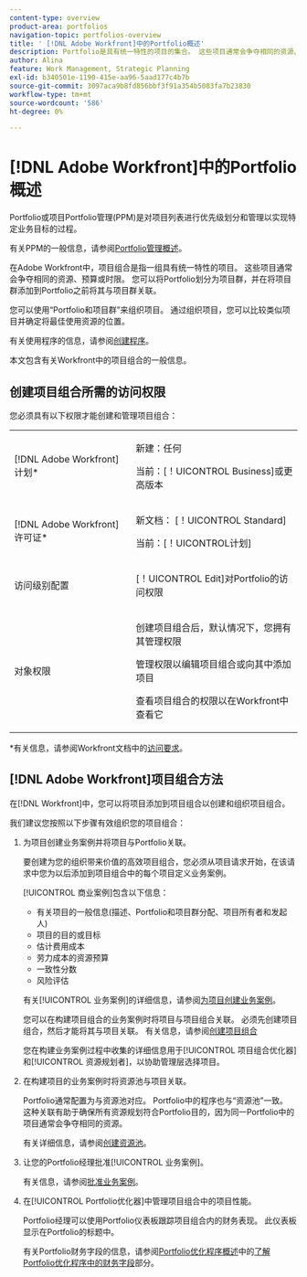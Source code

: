 ```yaml
---
content-type: overview
product-area: portfolios
navigation-topic: portfolios-overview
title: ' [!DNL Adobe Workfront]中的Portfolio概述'
description: Portfolio是具有统一特性的项目的集合。 这些项目通常会争夺相同的资源、预算或时限。 您可以将Portfolio划分为项目群，并在将项目群添加到Portfolio之前将其与项目群关联。
author: Alina
feature: Work Management, Strategic Planning
exl-id: b340501e-1190-415e-aa96-5aad177c4b7b
source-git-commit: 3097aca9b8fd856bbf3f91a354b5083fa7b23830
workflow-type: tm+mt
source-wordcount: '586'
ht-degree: 0%

---
```


# [!DNL Adobe Workfront]中的Portfolio概述

<!-- Audited: 1/2024 -->

Portfolio或项目Portfolio管理(PPM)是对项目列表进行优先级划分和管理以实现特定业务目标的过程。

有关PPM的一般信息，请参阅[Portfolio管理概述](/help/quicksilver/manage-work/portfolios/portfolios-overview/portfolio-managament-overview.md)。

在Adobe Workfront中，项目组合是指一组具有统一特性的项目。 这些项目通常会争夺相同的资源、预算或时限。 您可以将Portfolio划分为项目群，并在将项目群添加到Portfolio之前将其与项目群关联。

您可以使用“Portfolio和项目群”来组织项目。 通过组织项目，您可以比较类似项目并确定将最佳使用资源的位置。

有关使用程序的信息，请参阅[创建程序](../../../manage-work/portfolios/create-and-manage-programs/create-program.md)。

本文包含有关Workfront中的项目组合的一般信息。

## 创建项目组合所需的访问权限

<!--leave the table uncollapsed as this article is about access-->

您必须具有以下权限才能创建和管理项目组合：

<table style="table-layout:auto"> 
 <col> 
 <col> 
 <tbody> 
  <tr> 
   <td role="rowheader">[!DNL Adobe Workfront] 计划*</td> 
   <td> <p>新建：任何</p>
   <p>当前：[！UICONTROL Business]或更高版本</p> </td> 
  </tr> 
  <tr> 
   <td role="rowheader">[!DNL Adobe Workfront] 许可证*</td> 
   <td> <p>新文档： [！UICONTROL Standard]</p>
   <p>当前：[！UICONTROL计划] </p> </td> 
  </tr> 
  <tr> 
   <td role="rowheader">访问级别配置</td> 
   <td> <p>[！UICONTROL Edit]对Portfolio的访问权限</p>  </td> 
  </tr> 
  <tr> 
   <td role="rowheader">对象权限</td> 
   <td> <p>创建项目组合后，默认情况下，您拥有其管理权限</p> 
   <p>管理权限以编辑项目组合或向其中添加项目</p>
   <p>查看项目组合的权限以在Workfront中查看它</p>
    </td> 
  </tr> 
 </tbody> 
</table>

*有关信息，请参阅Workfront文档中的[访问要求](/help/quicksilver/administration-and-setup/add-users/access-levels-and-object-permissions/access-level-requirements-in-documentation.md)。


## [!DNL Adobe Workfront]项目组合方法

在[!DNL Workfront]中，您可以将项目添加到项目组合以创建和组织项目组合。

我们建议您按照以下步骤有效组织您的项目组合：

1. 为项目创建业务案例并将项目与Portfolio关联。

   要创建为您的组织带来价值的高效项目组合，您必须从项目请求开始，在该请求中您为以后添加到项目组合中的每个项目定义业务案例。

   [!UICONTROL 商业案例]包含以下信息：

   * 有关项目的一般信息(描述、Portfolio和项目群分配、项目所有者和发起人)
   * 项目的目的或目标
   * 估计费用成本
   * 劳力成本的资源预算
   * 一致性分数
   * 风险评估

   有关[!UICONTROL 业务案例]的详细信息，请参阅[为项目创建业务案例](../../../manage-work/projects/define-a-business-case/create-business-case.md)。

   您可以在构建项目组合的业务案例时将项目与项目组合关联。 必须先创建项目组合，然后才能将其与项目关联。 有关信息，请参阅[创建项目组合](/help/quicksilver/manage-work/portfolios/create-and-manage-portfolios/create-portfolios.md)

   您在构建业务案例过程中收集的详细信息用于[!UICONTROL 项目组合优化器]和[!UICONTROL 资源规划者]，以协助管理层选择项目。
1. 在构建项目的业务案例时将资源池与项目关联。

   Portfolio通常配置为与资源池对应。 Portfolio中的程序也与“资源池”一致。 这种关联有助于确保所有资源规划符合Portfolio目的，因为同一Portfolio中的项目通常会争夺相同的资源。

   有关详细信息，请参阅[创建资源池](/help/quicksilver/resource-mgmt/resource-planning/resource-pools/create-resource-pools.md)。

1. 让您的Portfolio经理批准[!UICONTROL 业务案例]。

   有关信息，请参阅[批准业务案例](/help/quicksilver/manage-work/projects/define-a-business-case/approve-business-case.md)。
1. 在[!UICONTROL Portfolio优化器]中管理项目组合中的项目性能。

   Portfolio经理可以使用Portfolio仪表板跟踪项目组合内的财务表现。 此仪表板显示在Portfolio的标题中。

   有关Portfolio财务字段的信息，请参阅[Portfolio优化程序概述](../../../manage-work/portfolios/portfolio-optimizer/portfolio-optimizer-overview.md)中的[了解Portfolio优化程序中的财务字段](../../../manage-work/portfolios/portfolio-optimizer/portfolio-optimizer-overview.md#financial-fieds-subsection)部分。

